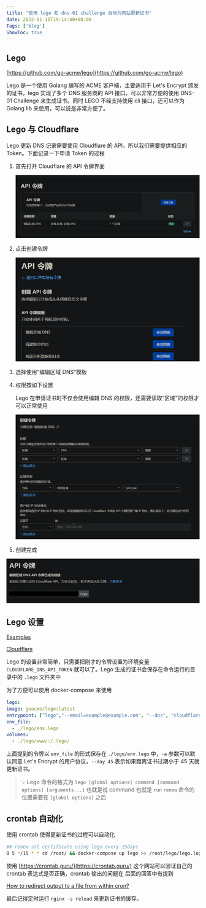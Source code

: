 ```yaml
---
title: "使用 lego 和 dns-01 challenge 自动为网站更新证书"
date: 2022-01-15T19:14:00+08:00
Tags: ['blog']
ShowToc: true
---
```


## Lego

[https://github.com/go-acme/lego](https://github.com/go-acme/lego)

Lego 是一个使用 Golang 编写的 ACME 客户端，主要适用于 Let's Encrypt 颁发的证书，lego 实现了多个 DNS 服务商的 API 接口，可以非常方便的使用 DNS-01 Challenge 来生成证书。同时 LEGO 不经支持使用 cli 接口，还可以作为 Golang lib 来使用，可以说是非常方便了。

## Lego 与 Cloudflare

Lego 更新 DNS 记录需要使用 Cloudflare 的 API，所以我们需要提供相应的 Token。下面记录一下申请 Token 的过程

1. 首先打开 Cloudflare 的 API 令牌界面

    ![Untitled](%E4%BD%BF%E7%94%A8%20lego%20%E5%92%8C%20%20d8ab5/Untitled.png)

2. 点击创建令牌

    ![Untitled](%E4%BD%BF%E7%94%A8%20lego%20%E5%92%8C%20%20d8ab5/Untitled%201.png)

3. 选择使用“编辑区域 DNS”模板
4. 权限按如下设置

    Lego 在申请证书时不仅会使用编辑 DNS 的权限，还需要读取“区域”的权限才可以正常使用

    ![Untitled](%E4%BD%BF%E7%94%A8%20lego%20%E5%92%8C%20%20d8ab5/Untitled%202.png)

5. 创建完成

![Untitled](%E4%BD%BF%E7%94%A8%20lego%20%E5%92%8C%20%20d8ab5/Untitled%203.png)

## Lego 设置

[Examples](https://go-acme.github.io/lego/usage/cli/examples/)

[Cloudflare](https://go-acme.github.io/lego/dns/cloudflare/)

Lego 的设置非常简单，只需要把刚才的令牌设置为环境变量 `CLOUDFLARE_DNS_API_TOKEN` 就可以了。Lego 生成的证书会保存在命令运行的目录中的 `.lego` 文件夹中

为了方便可以使用 docker-compose 来使用

```yaml
lego:
image: goacme/lego:latest
entrypoint: ["lego","--email=example@example.com", "--dns", "cloudflare", "-d", "lyine.pw", "-d", "*.lyine.pw", "-a", "renew", "--days", "45"]
env_file:
  - ./lego/env.lego
volumes:
  - ./lego/www/:/.lego/
```

上面提到的令牌以 `env_file` 的形式保存在 `./lego/env.lego` 中，`-a` 参数可以默认同意 Let's Encrypt 的用户协议，`--day 45` 表示如果距离证书过期小于 45 天就更新证书。

> 💡 Lego 命令的格式为 `lego [global options] command [command options] [arguments...]` 也就是说 command 也就是 `run` `renew` 命令的位置需要在 `[global options]` 之后

## crontab 自动化

使用 crontab 使得更新证书的过程可以自动化

```bash
## renew ssl certificate using lego every 15days
0 5 */15 * * cd /root/ && docker-compose up lego >> /root/lego/lego.log 2>&1
```

使用 [https://crontab.guru/](https://crontab.guru/) 这个网站可以验证自己的 crontab 表达式是否正确，crontab 输出的问题在 后面的回答中有提到

[How to redirect output to a file from within cron?](https://unix.stackexchange.com/questions/52330/how-to-redirect-output-to-a-file-from-within-cron)

最后记得定时运行 `nginx -s reload` 来更新证书的缓存。